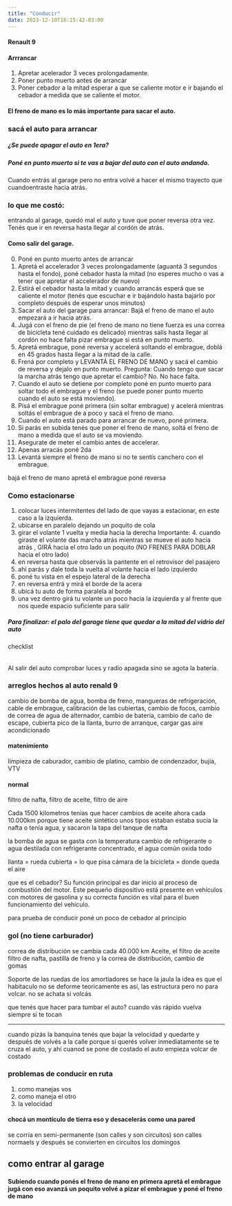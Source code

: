 ```yaml
---
title: "Conducir"
date: 2023-12-10T16:15:42-03:00
---
```

#### Renault 9
#### Arrrancar
1. Apretar acelerador 3 veces prolongadamente.
2. Poner punto muerto antes de arrancar
3. Poner cebador a la mitad esperar a que se caliente motor e ir bajando el cebador a medida que se caliente el motor.

#### El freno de mano es lo más importante para sacar el auto.
### sacá el auto para arrancar
##### ¿Se puede apagar el auto en 1era?
##### Poné en punto muerto si te vas a bajar del auto con el auto andando.
Cuando entrás al garage pero no entra volvé a hacer el mismo trayecto que cuandoentraste hacia atrás.
### lo que me costó:
entrando al garage, quedó mal el auto y tuve que poner reversa otra vez. Tenés que ir en reversa hasta llegar al cordón de atrás.


#### Como salir del garage.
0. Poné en punto muerto antes de arrancar
1. Apretá el accelerador 3 veces prolongadamente (aguantá 3 segundos hasta el fondo), poné cebador hasta la mitad (no esperes mucho o vas a tener que apretar el accelerador de nuevo)
2. Estirá el cebador hasta la mitad y cuando arrancás esperá que se caliente el motor (tenés que escuchar e ir bajándolo hasta bajarlo por completo después de esperar unos minutos)
3. Sacar el auto del garage para arrancar: Bajá el freno de mano el auto empezará a ir hacia atrás.
4. Jugá con el freno de pie (el freno de mano no tiene fuerza es una correa de bicicleta tené cuidado es delicado) mientras salís hasta llegar al cordón no hace falta pizar embrague si está en punto muerto.
5. Apretá embrague, poné reversa y accelerá soltando el embrague, doblá en 45 grados hasta llegar a la mitad de la calle.
6. Frená por completo y LEVANTÁ EL FRENO DE MANO y sacá el cambio de reversa y dejalo en punto muerto.  Pregunta: Cuando tengo que sacar la marcha atrás tengo que apretar el cambio? No. No hace falta.
7. Cuando el auto se detiene por completo poné en punto muerto para soltar todo el embrague y el freno (se puede poner punto muerto cuando el auto se está moviendo).
8. Pisá el embrague poné primera (sin soltar embrague) y acelerá mientras soltás el embrague de a poco y sacá el freno de mano.
9. Cuando el auto está parado para arrancar de nuevo, poné primera.
10. Si parás en subida tenés que poner el freno de mano, soltá el freno de mano a medida que el auto se va moviendo.
11. Asegurate de meter el cambio antes de accelerar.
12. Apenas arracás poné 2da
13. Levantá siempre el freno de mano si no te sentís canchero con el embrague.


bajá el freno de mano
apretá el embrague poné reversa


### Como estacionarse
1. colocar luces intermitentes del lado de que vayas a estacionar, en este caso a la izquierda.
2. ubicarse en paralelo dejando un poquito de cola
3. girar el volante 1 vuelta y media hacia la derecha
Importante: 4. cuando giraste el volante das marcha atrás mientras se mueve el auto hacia atrás , GIRÁ hacia el otro lado un poquito (NO FRENES PARA DOBLAR hacia el otro lado)
5. en reversa hasta que observás la pantente en el retrovisor del pasajero
6. ahí parás y dale toda la vuelta al volante hacia el lado izquierdo
7. poné tu vista en el espejo lateral de la derecha
8. en reversa entrá y mirá el borde de la acera
9. ubicá tu auto de forma paralela al borde
10. una vez dentro girá tu volante un poco hacia la izquierda y al frente que nos quede espacio suficiente para salir

##### Para finalizar: el palo del garage tiene que quedar a la mitad del vidrio del auto


checklist
######
Al salir del auto comprobar luces y radio apagada sino se agota la batería.

### arreglos hechos al auto renald 9
cambio de bomba de agua, bomba de freno, mangueras de refrigeración, cable de embrague, calibración de las cubiertas, cambio de focos, cambio de correa de agua de alternador, cambio de batería, cambio de caño de escape, cubierta pico de la llanta, burro de arranque, cargar gas aire acondicionado

#### matenimiento
limpieza de caburador, cambio de platino, cambio de condenzador, bujía, VTV
#### normal
filtro de nafta, filtro de aceite, filtro de aire

Cada 1500 kilometros tenías que hacer cambios de aceite ahora cada 10.000km porque tiene aceite sintético
unos tipos estaban estaba sucia la nafta o tenía agua, y sacaron la tapa del tanque de nafta

la bomba de agua se gasta con la temperatura
cambio de refrigerante o agua destilada con refrigerante concentrado, el agua común oxida todo


llanta = rueda
cubierta = lo que pisa
cámara de la bicicleta = donde queda el aire


que es el cebador?
Su función principal es dar inicio al proceso de combustión del motor. Este pequeño dispositivo está presente en vehículos con motores de gasolina y su correcta función es vital para el buen funcionamiento del vehículo.

para prueba de conducir poné un poco de cebador al principio

### gol (no tiene carburador)
correa de distribución se cambia cada 40.000 km
Aceite, el filtro de aceite filtro de nafta, pastilla de freno y la correa de distribución, cambio de gomas


Soporte de las ruedas de los amortiadores se hace la jaula
la idea es que el habitaculo no se deforme
teoricamente es así, las estructura pero no para volcar.
no se achata si volcás

que tenés que hacer para tumbar el auto?
cuando vás rápido vuelva siempre si te tocan

___
cuando pizás la banquina tenés que bajar la velocidad y quedarte
y después de volvés a la calle porque si querés volver inmediatamente
se te cruza el auto, y ahí cuanod se pone de costado el auto 
empieza volcar de costado 

### problemas de conducir en ruta
1. como manejas vos
2. como maneja el otro
3. la velocidad

#### chocá un montículo de tierra eso y desacelerás como una pared
se corría en semi-permanente (son calles y son circuitos)
son calles normaels y después se convierten en circuitos los domingos





## como entrar al garage

#### Subiendo cuando ponés el freno de mano en primera apretá el embrague jugá con eso avanzá un poquito volvé a pizar el embrague y poné el freno de mano
